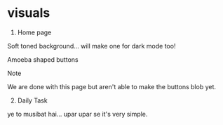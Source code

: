 # visuals

1. Home page

Soft toned background... will make one for dark mode too!

Amoeba shaped buttons

>[!note]
> We are done with this page but aren't able to make the buttons blob yet.

2. Daily Task

ye to musibat hai...
upar upar se it's very simple.